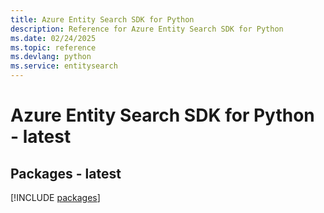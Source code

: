 ```yaml
---
title: Azure Entity Search SDK for Python
description: Reference for Azure Entity Search SDK for Python
ms.date: 02/24/2025
ms.topic: reference
ms.devlang: python
ms.service: entitysearch
---
```

# Azure Entity Search SDK for Python - latest
## Packages - latest
[!INCLUDE [packages](entity-search-index.md)]
